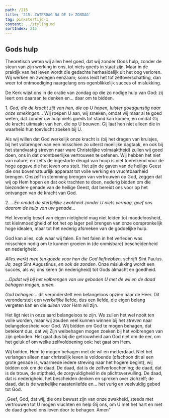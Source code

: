 ```yaml
---
path: /215
title: '215: ZATERDAG NA DE 1e ZONDAG'
tag: pinkstertijd-1
content: ../styling.md
sortIndex: 215
---
```


## Gods hulp

Theoretisch weten wij allen heel goed, dat wij zonder Gods hulp, zonder de steun van zijn werking in ons, tot niets goeds in staat zijn. Maar in de praktijk van het leven wordt die gedachte herhaaldelijk uit het oog verloren. Wij werken en zwoegen eenzaam; soms leidt het tot zelfoverschatting, dan weer tot ontmoediging naargelang ons ogenblikkelijk succes of mislukking.

De Kerk wijst ons in de oratie van zondag op die zo nodige hulp van God: zij leert ons daaraan te denken en... daar om te bidden.

1\. _God, die de kracht zijt van hen, die op U hopen, luister goedgunstig naar onze smekingen..._ Wij roepen U aan, wij smeken, omdat wij maar al te goed weten, dat zonder uw hulp niets goeds tot stand kan komen, en omdat Gij de kracht uitmaakt van hen, die op U bouwen. Gij laat hen niet alleen die in waarheid hun toevlucht zoeken bij U.

Als wij willen dat God werkelijk onze kracht is (bij het dragen van kruisjes, bij het volbrengen van een misschien zo uiterst moeilijke dagtaak, en ook bij het standvastig streven naar ware Christelijke volmaaktheid) zullen wij goed doen, ons in dat onontbeerlijke vertrouwen te oefenen. Wij hebben het niet van nature, en zelfs de ingestorte deugd van hoop is niet toereikend voor de hoge opgave die het leven ons stelt. Het zijn de gaven van de heilige Geest die ons bovennatuurlijk apparaat tot volle werking en vruchtbaarheid brengen. Onszelf in stemming brengen van vertrouwen op God, zeggen dat wij op Hem hopen en dat ook trachten te doen, nederig bidden om die biezondere genade van de heilige Geest, dat bereidt ons voor op het ontvangen van de kracht van God.

2\. _...En omdat de sterfelijke zwakheid zonder U niets vermag, geef ons daarom de hulp van uw genade..._

Het levendig besef van eigen nietigheid mag niet leiden tot moedeloosheid, tot kleinmoedigheid of tot het op lager peil brengen van onze oorspronkelijk hoge idealen, maar tot het nederig afsmeken van de goddelijke hulp.

God kan alles, ook waar wij falen. En het falen in het verleden was misschien nodig om te kunnen groeien in (de onmisbare) bescheidenheid en nederigheid.

_Alles werkt mee ten goede voor hen die God liefhebben,_ schrijft Sint Paulus. _Ja,_ zegt Sint Augustinus, _en ook de zonden_. Onze mislukking wordt een succes, als wij ons keren (in nederigheid) tot Gods almacht en goedheid.

_...Opdat wij bij het volbrengen van uw geboden U met de wil en de daad behagen mogen, amen._

_God behagen_... dit veronderstelt een belangeloos opzien naar de Heer. Dit veronderstelt een _werkelijke_ liefde, dus een liefde, die eigen belang vergeten kan en die _alleen voor Hem_ wil zijn.

Het ligt niet in onze aard belangeloos te zijn. We zullen het wel nooit ten volle worden, maar wij zouden veel kunnen winnen bij het _streven_ naar belangeloosheid voor God. Wij bidden om God te mogen behagen, dat betekent dus, dat wij Zijn welbehagen mogen zoeken bij het volbrengen van zijn geboden. Het gaat dus bij die getrouwheid aan God niet om de eer, om het geluk of om welke zelfvoldoening ook: het gaat om Hem.

Wij bidden, Hem te mogen behagen met de wil en metterdaad. Niet het verlangen alleen naar christelijk leven is voldoende (ofschoon dit al een grote genade is, waarmede iedere streving naar het hogere begint), wij bidden ook om de daad. De daad, dat is de zelfverloochening; de daad, dat is de trouw, de stiptheid, de zorgvuldigheid in de plichtsvervulling. De daad, dat is nederigheid, het bescheiden denken en spreken over zichzelf; de daad, dat is de werkelijke naastenliefde en... het vurig en veelvuldig gebed tot God.

_Geef, God, dat wij, die ons bewust zijn van onze zwakheid, steeds met vertrouwen tot U mogen vluchten en help Gij ons, om U met het hart en met de daad geheel ons leven door te behagen. Amen"
